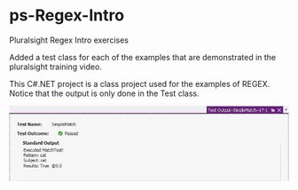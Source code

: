 # ps-Regex-Intro
Pluralsight Regex Intro exercises

Added a test class for each of the examples that are demonstrated in the pluralsight training video.

This C#.NET project is a class project used for the examples of REGEX.  Notice that the output is only done in the Test class.


![s1.jpg](/ImagePath/s1.jpg)
